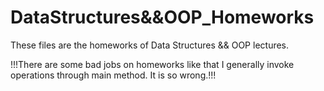 # DataStructures&&OOP_Homeworks
These files are the homeworks of Data Structures && OOP lectures.

!!!There are some bad jobs on homeworks like that I generally invoke operations through main method. It is so wrong.!!!
